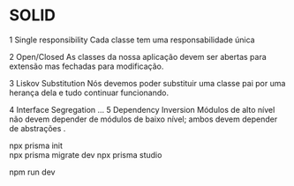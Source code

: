 # SOLID

1 Single responsibility
    Cada classe tem uma responsabilidade única

2 Open/Closed
    As classes da nossa aplicação devem ser abertas para extensão mas fechadas para modificação.

3 Liskov Substitution
    Nós devemos poder substituir uma classe pai por uma herança dela e tudo continuar funcionando.

4 Interface Segregation
...
5 Dependency Inversion
    Módulos de alto nível não devem depender de módulos de baixo nível; ambos devem depender de abstrações .


npx prisma init  
npx prisma migrate dev
npx prisma studio

npm run dev
